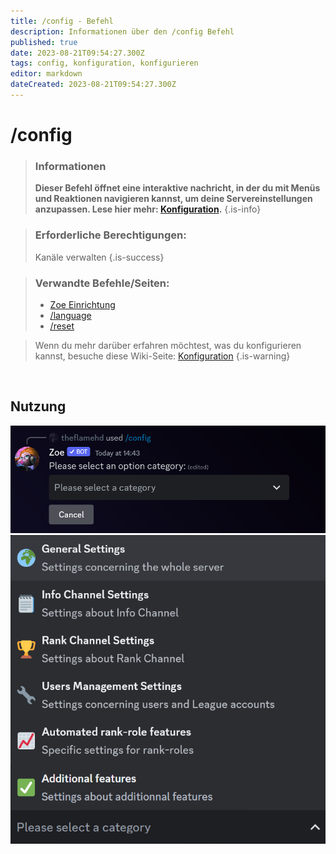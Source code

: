 ```yaml
---
title: /config - Befehl
description: Informationen über den /config Befehl 
published: true
date: 2023-08-21T09:54:27.300Z
tags: config, konfiguration, konfigurieren
editor: markdown
dateCreated: 2023-08-21T09:54:27.300Z
---
```


# /config

>### Informationen
>**Dieser Befehl öffnet eine interaktive nachricht, in der du  mit Menüs und Reaktionen navigieren kannst, um deine Servereinstellungen anzupassen. Lese hier mehr: [Konfiguration](/de/Zoe-Configuration/).**
>{.is-info}

>### Erforderliche Berechtigungen:
>Kanäle verwalten
>{.is-success}

>### Verwandte Befehle/Seiten:
>-   [Zoe Einrichtung](/de/setup/)
>-   [/language](/de/commands/important/language/)
>-   [/reset](/de/commands/important/reset/)

>Wenn du mehr darüber erfahren möchtest, was du konfigurieren kannst, besuche diese Wiki-Seite: [Konfiguration](/de/Zoe-Configuration/)
>{.is-warning}

<br>

## Nutzung

![new_config.png](/new_config.png)
![configuration_choices.png](/configuration_choices.png)